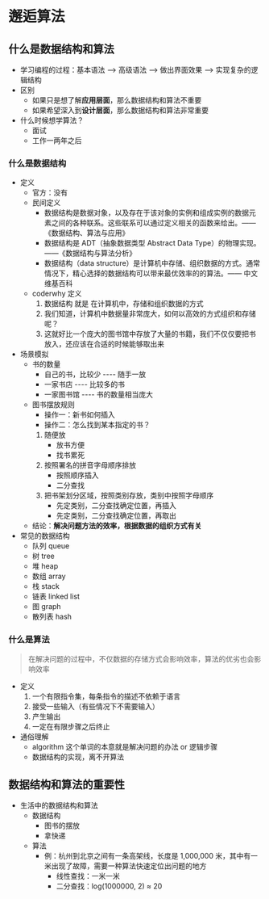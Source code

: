 <!--
 * @Author: East
 * @Date: 2021-12-08 00:00:46
 * @LastEditTime: 2021-12-08 00:51:58
 * @LastEditors: Please set LastEditors
 * @Description: 1. 什么是数据结构； 2. 数据结构与算法的重要性
 * @FilePath: \forGreaterGood\algorithm\01-数据结构与算法的重要性.md
-->

# 邂逅算法

## 什么是数据结构和算法

- 学习编程的过程：基本语法 --> 高级语法 --> 做出界面效果 --> 实现复杂的逻辑结构
- 区别
  - 如果只是想了解**应用层面**，那么数据结构和算法不重要
  - 如果希望深入到**设计层面**，那么数据结构和算法非常重要
- 什么时候想学算法？
  - 面试
  - 工作一两年之后

### 什么是数据结构

- 定义
  - 官方：没有
  - 民间定义
    - 数据结构是数据对象，以及存在于该对象的实例和组成实例的数据元素之间的各种联系。这些联系可以通过定义相关的函数来给出。——《数据结构、算法与应用》
    - 数据结构是 ADT（抽象数据类型 Abstract Data Type）的物理实现。——《数据结构与算法分析》
    - 数据结构（data structure）是计算机中存储、组织数据的方式。通常情况下，精心选择的数据结构可以带来最优效率的的算法。—— 中文维基百科
  - coderwhy 定义
    1. 数据结构 就是 在计算机中，存储和组织数据的方式
    2. 我们知道，计算机中数据量非常庞大，如何以高效的方式组织和存储呢？
    3. 这就好比一个庞大的图书馆中存放了大量的书籍，我们不仅仅要把书放入，还应该在合适的时候能够取出来
- 场景模拟
  - 书的数量
    - 自己的书，比较少 ---- 随手一放
    - 一家书店 ---- 比较多的书
    - 一家图书馆 ---- 书的数量相当庞大
  - 图书摆放规则
    - 操作一：新书如何插入
    - 操作二：怎么找到某本指定的书？
    1. 随便放
       - 放书方便
       - 找书累死
    2. 按照署名的拼音字母顺序排放
       - 按照顺序插入
       - 二分查找
    3. 把书架划分区域，按照类别存放，类别中按照字母顺序
       - 先定类别，二分查找确定位置，再插入
       - 先定类别，二分查找确定位置，再取出
  - 结论：**解决问题方法的效率，根据数据的组织方式有关**
- 常见的数据结构
  - 队列 queue
  - 树 tree
  - 堆 heap
  - 数组 array
  - 栈 stack
  - 链表 linked list
  - 图 graph
  - 散列表 hash

### 什么是算法

> 在解决问题的过程中，不仅数据的存储方式会影响效率，算法的优劣也会影响效率

- 定义
  1. 一个有限指令集，每条指令的描述不依赖于语言
  2. 接受一些输入（有些情况下不需要输入）
  3. 产生输出
  4. 一定在有限步骤之后终止
- 通俗理解
  - algorithm 这个单词的本意就是解决问题的办法 or 逻辑步骤
  - 数据结构的实现，离不开算法

## 数据结构和算法的重要性

- 生活中的数据结构和算法
  - 数据结构
    - 图书的摆放
    - 拿快递
  - 算法
    - 例：杭州到北京之间有一条高架线，长度是 1,000,000 米，其中有一米出现了故障，需要一种算法快速定位出问题的地方
      - 线性查找：一米一米
      - 二分查找：log(1000000, 2) ≈ 20
